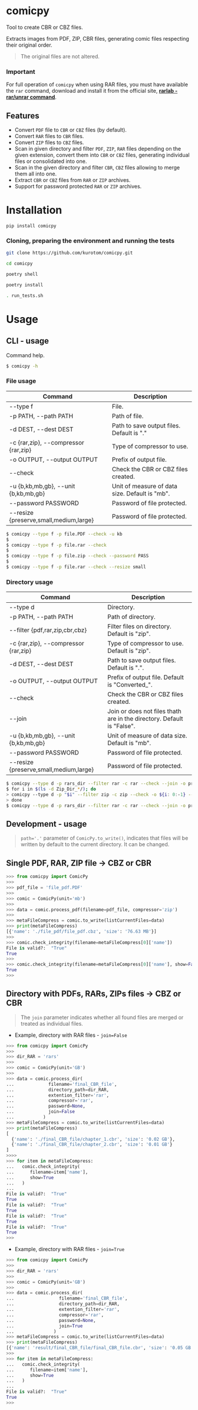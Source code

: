 # comicpy

Tool to create CBR or CBZ files.

Extracts images from PDF, ZIP, CBR files, generating comic files respecting their original order.


> The original files are not altered.


### Important

For full operation of `comicpy` when using RAR files, you must have available the `rar` command, download and install it from the official site, [**rarlab - rar/unrar command**](https://www.rarlab.com/download.htm).


## Features

* Convert `PDF` file to `CBR` or `CBZ` files (by default).
* Convert `RAR` files to `CBR` files.
* Convert `ZIP` files to `CBZ` files.
* Scan in given directory and filter `PDF`, `ZIP`, `RAR` files depending on the given extension, convert them into `CBR` or `CBZ` files, generating individual files or consolidated into one.
* Scan in the given directory and filter `CBR`, `CBZ` files allowing to merge them all into one.
* Extract `CBR` or `CBZ` files from `RAR` or `ZIP` archives.
* Support for password protected `RAR` or `ZIP` archives.


# Installation

```
pip install comicpy
```

### Cloning, preparing the environment and running the tests

```bash
git clone https://github.com/kurotom/comicpy.git

cd comicpy

poetry shell

poetry install

. run_tests.sh
```

# Usage

## CLI - usage

Command help.

```bash
$ comicpy -h
```

### File usage

| Command | Description |
|-|-|
| --type f | File. |
| -p PATH, --path PATH | Path of file. |
| -d DEST, --dest DEST | Path to save output files. Default is "." |
| -c {rar,zip}, --compressor {rar,zip} | Type of compressor to use. |
| -o OUTPUT, --output OUTPUT | Prefix of output file. |
| --check | Check the CBR or CBZ files created. |
| -u {b,kb,mb,gb}, --unit {b,kb,mb,gb} | Unit of measure of data size. Default is "mb". |
| --password PASSWORD | Password of file protected. |
| --resize {preserve,small,medium,large} | Password of file protected. |

```bash
$ comicpy --type f -p file.PDF --check -u kb
$
$ comicpy --type f -p file.rar --check
$
$ comicpy --type f -p file.zip --check --password PASS
$
$ comicpy --type f -p file.rar --check --resize small
```

### Directory usage

| Command | Description |
|-|-|
| --type d | Directory. |
| -p PATH, --path PATH | Path of directory. |
| --filter {pdf,rar,zip,cbr,cbz} | Filter files on directory. Default is "zip". |
| -c {rar,zip}, --compressor {rar,zip} | Type of compressor to use. Default is "zip".|
| -d DEST, --dest DEST | Path to save output files. Default is ".".
| -o OUTPUT, --output OUTPUT | Prefix of output file. Default is "Converted_". |
| --check | Check the CBR or CBZ files created. |
| --join | Join or does not files thath are in the directory. Default is "False". |
| -u {b,kb,mb,gb}, --unit {b,kb,mb,gb} | Unit of measure of data size. Default is "mb". |
| --password PASSWORD | Password of file protected. |
| --resize {preserve,small,medium,large} | Password of file protected. |


```bash
$ comicpy --type d -p rars_dir --filter rar -c rar --check --join -o prefix_final_ --password PASS
$ for i in $(ls -d Zip_Dir_*/); do
> comicpy --type d -p "$i" --filter zip -c zip --check -o ${i: 0:-1} --join
> done
$ comicpy --type d -p rars_dir --filter rar -c rar --check --join -o prefix_final_ --password PASS --resize preserve
```



## Development - usage

> `path='.'` parameter of `ComicPy.to_write()`, indicates that files will be written by default to the current directory. It can be changed.

## Single PDF, RAR, ZIP file -> CBZ or CBR

```python
>>> from comicpy import ComicPy
>>>
>>> pdf_file = 'file_pdf.PDF'
>>>
>>> comic = ComicPy(unit='mb')
>>>
>>> data = comic.process_pdf(filename=pdf_file, compressor='zip')
>>>
>>> metaFileCompress = comic.to_write(listCurrentFiles=data)
>>> print(metaFileCompress)
[{'name': './file_pdf/file_pdf.cbz', 'size': '76.63 MB'}]
>>>
>>> comic.check_integrity(filename=metaFileCompress[0]['name'])
File is valid?:  "True"
True
>>>
>>> comic.check_integrity(filename=metaFileCompress[0]['name'], show=False)
True
>>>
```

## Directory with PDFs, RARs, ZIPs files -> CBZ or CBR

> The `join` parameter indicates whether all found files are merged or treated as individual files.


* Example, directory with RAR files - `join=False`


```python
>>> from comicpy import ComicPy
>>>
>>> dir_RAR = 'rars'
>>>
>>> comic = ComicPy(unit='GB')
>>>
>>> data = comic.process_dir(
...             filename='final_CBR_file',
...             directory_path=dir_RAR,
...             extention_filter='rar',
...             compressor='rar',
...             password=None,
...             join=False
...           )
>>> metaFileCompress = comic.to_write(listCurrentFiles=data)
>>> print(metaFileCompress)
[
  {'name': './final_CBR_file/chapter_1.cbr', 'size': '0.02 GB'},
  {'name': './final_CBR_file/chapter_2.cbr', 'size': '0.01 GB'}
]
>>>>
>>> for item in metaFileCompress:
...   comic.check_integrity(
...      filename=item['name'],
...      show=True
...   )
...
File is valid?:  "True"
True
File is valid?:  "True"
True
File is valid?:  "True"
True
File is valid?:  "True"
True
>>>
```


* Example, directory with RAR files - `join=True`

```python
>>> from comicpy import ComicPy
>>>
>>> dir_RAR = 'rars'
>>>
>>> comic = ComicPy(unit='GB')
>>>
>>> data = comic.process_dir(
...                 filename='final_CBR_file',
...                 directory_path=dir_RAR,
...                 extention_filter='rar',
...                 compressor='rar',
...                 password=None,
...                 join=True
...               )
>>> metaFileCompress = comic.to_write(listCurrentFiles=data)
>>> print(metaFileCompress)
[{'name': 'result/final_CBR_file/final_CBR_file.cbr', 'size': '0.05 GB'}]
>>>
>>> for item in metaFileCompress:
...   comic.check_integrity(
...      filename=item['name'],
...      show=True
...   )
...
File is valid?:  "True"
True
>>>
```
